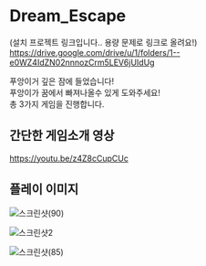 # Dream_Escape
(설치 프로젝트 링크입니다.. 용량 문제로 링크로 올려요!)  
https://drive.google.com/drive/u/1/folders/1--e0WZ4IdZN02nnnozCrm5LEV6jUIdUg        


푸앙이거 깊은 잠에 들었습니다!  
푸앙이가 꿈에서 빠져나올수 있게 도와주세요!  
총 3가지 게임을 진행합니다.

## 간단한 게임소개 영상

https://youtu.be/z4Z8cCupCUc           



## 플레이 이미지
   
![스크린샷(90)](https://user-images.githubusercontent.com/81098888/119979609-221b3300-bff6-11eb-9879-f104f230c371.png)


![스크린샷2](https://user-images.githubusercontent.com/81098888/119979071-678b3080-bff5-11eb-92ce-3a70902ad81b.png)


![스크린샷(85)](https://user-images.githubusercontent.com/81098888/119534272-af297680-bdc1-11eb-8779-c2c399a1add4.png)


